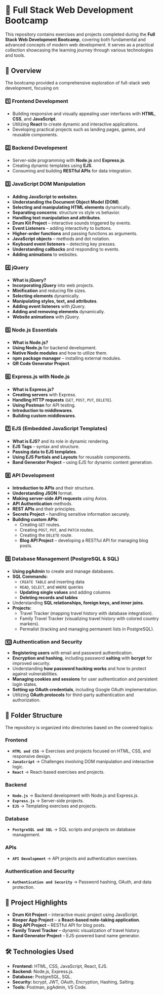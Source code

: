# 🚀 Full Stack Web Development Bootcamp

This repository contains exercises and projects completed during the **Full Stack Web Development Bootcamp**, covering both fundamental and advanced concepts of modern web development. It serves as a practical collection showcasing the learning journey through various technologies and tools.

## 📖 Overview

The bootcamp provided a comprehensive exploration of full-stack web development, focusing on:

### **1️⃣ Frontend Development**
- Building responsive and visually appealing user interfaces with **HTML**, **CSS**, and **JavaScript**.
- Utilizing **React** to create dynamic and interactive applications.
- Developing practical projects such as landing pages, games, and reusable components.

### **2️⃣ Backend Development**
- Server-side programming with **Node.js** and **Express.js**.
- Creating dynamic templates using **EJS**.
- Consuming and building **RESTful APIs** for data integration.

### **3️⃣ JavaScript DOM Manipulation**
- **Adding JavaScript to websites**.
- **Understanding the Document Object Model (DOM)**.
- **Selecting and manipulating HTML elements** dynamically.
- **Separating concerns**: structure vs style vs behavior.
- **Handling text manipulation and attributes**.
- **Drum Kit Project** – interactive sounds triggered by events.
- **Event Listeners** – adding interactivity to buttons.
- **Higher-order functions** and passing functions as arguments.
- **JavaScript objects** – methods and dot notation.
- **Keyboard event listeners** – detecting key presses.
- **Understanding callbacks** and responding to events.
- **Adding animations** to websites.

### **4️⃣ jQuery**
- **What is jQuery?**
- **Incorporating jQuery** into web projects.
- **Minification** and reducing file sizes.
- **Selecting elements** dynamically.
- **Manipulating styles, text, and attributes**.
- **Adding event listeners** with jQuery.
- **Adding and removing elements** dynamically.
- **Website animations** with jQuery.

### **5️⃣ Node.js Essentials**
- **What is Node.js?**
- **Using Node.js** for backend development.
- **Native Node modules** and how to utilize them.
- **npm package manager** – installing external modules.
- **QR Code Generator Project**.

### **6️⃣ Express.js with Node.js**
- **What is Express.js?**
- **Creating servers** with Express.
- **Handling HTTP requests** (`GET`, `POST`, `PUT`, `DELETE`).
- **Using Postman** for API testing.
- **Introduction to middlewares**.
- **Building custom middlewares**.

### **7️⃣ EJS (Embedded JavaScript Templates)**
- **What is EJS?** and its role in dynamic rendering.
- **EJS Tags** – syntax and structure.
- **Passing data to EJS templates**.
- **Using EJS Partials and Layouts** for reusable components.
- **Band Generator Project** – using EJS for dynamic content generation.

### **8️⃣ API Development**
- **Introduction to APIs** and their structure.
- **Understanding JSON** format.
- **Making server-side API requests** using Axios.
- **API Authentication** methods.
- **REST APIs** and their principles.
- **Secrets Project** – handling sensitive information securely.
- **Building custom APIs**:
  - Creating `GET` routes.
  - Creating `POST`, `PUT`, and `PATCH` routes.
  - Creating the `DELETE` route.
  - **Blog API Project** – developing a RESTful API for managing blog posts.

### **9️⃣ Database Management (PostgreSQL & SQL)**
- **Using pgAdmin** to create and manage databases.
- **SQL Commands:**  
  - `CREATE TABLE` and inserting data  
  - `READ`, `SELECT`, and `WHERE` queries  
  - **Updating single values** and adding columns  
  - **Deleting records and tables**  
- Understanding **SQL relationships, foreign keys, and inner joins**.
- **Projects:**  
  - Travel Tracker (mapping travel history with database integration).  
  - Family Travel Tracker (visualizing travel history with colored country markers).  
  - Permalist (tracking and managing permanent lists in PostgreSQL).  

### **🔟 Authentication and Security**
- **Registering users** with email and password authentication.
- **Encryption and hashing**, including password **salting** with **bcrypt** for improved security.
- Understanding **how password hacking works** and how to protect against vulnerabilities.
- **Managing cookies and sessions** for user authentication and persistent login states.
- **Setting up OAuth credentials**, including Google OAuth implementation.
- Utilizing **OAuth protocols** for third-party authentication and authorization.

## 📂 Folder Structure

The repository is organized into directories based on the covered topics:

### **Frontend**
- **`HTML and CSS`** → Exercises and projects focused on HTML, CSS, and responsive design.
- **`JavaScript`** → Challenges involving DOM manipulation and interactive logic.
- **`React`** → React-based exercises and projects.

### **Backend**
- **`Node.js`** → Backend development with Node.js and Express.js.
- **`Express.js`** → Server-side projects.
- **`EJS`** → Templating exercises and projects.

### **Database**
- **`PostgreSQL and SQL`** → SQL scripts and projects on database management.

### **APIs**
- **`API Development`** → API projects and authentication exercises.

### **Authentication and Security**
- **`Authentication and Security`** → Password hashing, OAuth, and data protection.

## 🌟 Project Highlights

- **Drum Kit Project** – interactive music project using JavaScript.
- **Keeper App Project** – a **React-based note-taking application**.
- **Blog API Project** – RESTful API for blog posts.
- **Family Travel Tracker** – dynamic visualization of travel history.
- **Band Generator Project** – EJS-powered band name generator.

## 🛠️ Technologies Used

- **Frontend:** HTML, CSS, JavaScript, React, EJS.
- **Backend:** Node.js, Express.js.
- **Database:** PostgreSQL, SQL.
- **Security:** bcrypt, JWT, OAuth, Encryption, Hashing, Salting.
- **Tools:** Postman, pgAdmin, VS Code.
